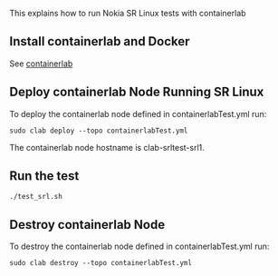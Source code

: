 This explains how to run Nokia SR Linux tests with containerlab

## Install containerlab and Docker
See [containerlab](https://containerlab.dev/install/)

## Deploy containerlab Node Running SR Linux
To deploy the containerlab node defined in containerlabTest.yml run:

```
sudo clab deploy --topo containerlabTest.yml
```

The containerlab node hostname is clab-srltest-srl1.

## Run the test

```
./test_srl.sh 
```

## Destroy containerlab Node
To destroy the containerlab node defined in containerlabTest.yml run:

```
sudo clab destroy --topo containerlabTest.yml
```
